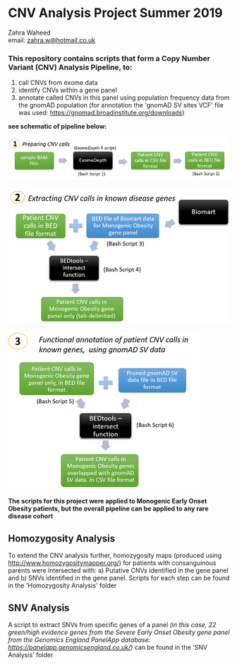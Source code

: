 # CNV Analysis Project Summer 2019

Zahra Waheed  
email: zahra.w@hotmail.co.uk

### This repository contains scripts that form a Copy Number Variant (CNV) Analysis Pipeline, to:  
1. call CNVs from exome data  
2. identify CNVs within a gene panel  
3. annotate called CNVs in this panel using population frequency data from the gnomAD population (for annotation the 'gnomAD SV sites VCF' file was used: https://gnomad.broadinstitute.org/downloads)


**see schematic of pipeline below:**

![](images/CNV-analysis-stage-1.png)  

![](images/CNV-analysis-stage-2.png)  

![](images/CNV-analysis-stage-3.png)  


#### The scripts for this project were applied to Monogenic Early Onset Obesity patients, but the overall pipeline can be applied to any rare disease cohort  


## Homozygosity Analysis
To extend the CNV analysis further, homozygosity maps (produced using http://www.homozygositymapper.org/) for patients with consanguinous parents were intersected with: a) Putative CNVs identified in the gene panel and b) SNVs identified in the gene panel. Scripts for each step can be found in the 'Homozygosity Analysis' folder  


## SNV Analysis
A script to extract SNVs from specific genes of a panel *(in this case, 22 green/high evidence genes from the Severe Early Onset Obesity gene panel from the Genomics England PanelApp database: https://panelapp.genomicsengland.co.uk/)* can be found in the 'SNV Analysis' folder



